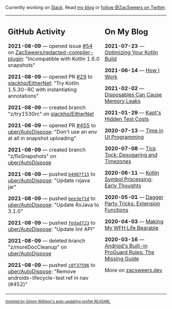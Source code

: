 Currently working on [Slack](https://slack.com/). Read [my blog](https://zacsweers.dev/) or [follow @ZacSweers on Twitter](https://twitter.com/ZacSweers).

<table><tr><td valign="top" width="60%">

## GitHub Activity
<!-- githubActivity starts -->
**2021-08-09** — opened issue [#54](https://api.github.com/repos/ZacSweers/redacted-compiler-plugin/issues/54) on [ZacSweers/redacted-compiler-plugin](https://api.github.com/repos/ZacSweers/redacted-compiler-plugin): "Incompatible with Kotlin 1.6.0 snapshots"

**2021-08-09** — opened PR [#29](https://api.github.com/repos/slackhq/EitherNet/pulls/29) to [slackhq/EitherNet](https://api.github.com/repos/slackhq/EitherNet): "Try Kotlin 1.5.30-RC with instantiating annotations"

**2021-08-09** — created branch "z/try1530rc" on [slackhq/EitherNet](https://api.github.com/repos/slackhq/EitherNet)

**2021-08-09** — opened PR [#455](https://api.github.com/repos/uber/AutoDispose/pulls/455) to [uber/AutoDispose](https://api.github.com/repos/uber/AutoDispose): "Don't use an env at all in snapshot uploading"

**2021-08-09** — created branch "z/fixSnapshots" on [uber/AutoDispose](https://api.github.com/repos/uber/AutoDispose)

**2021-08-09** — pushed [`b4907f15`](https://github.com/uber/AutoDispose/commit/b4907f1582ea086acbae78d2a5a4e5a7d8cb607f) to [uber/AutoDispose](https://api.github.com/repos/uber/AutoDispose): "Update rxjava jar"

**2021-08-09** — pushed [`bee3e71d`](https://github.com/uber/AutoDispose/commit/bee3e71df5c3830f8f34e4dbc2e37991ec2e8eeb) to [uber/AutoDispose](https://api.github.com/repos/uber/AutoDispose): "Update RxJava to 3.1.0"

**2021-08-09** — pushed [`fedad723`](https://github.com/uber/AutoDispose/commit/fedad723795bfcd747e58cb63d02ea195255663f) to [uber/AutoDispose](https://api.github.com/repos/uber/AutoDispose): "Update lint API"

**2021-08-09** — deleted branch "z/moreDocCleanup" on [uber/AutoDispose](https://api.github.com/repos/uber/AutoDispose)

**2021-08-09** — pushed [`c8f37596`](https://github.com/uber/AutoDispose/commit/c8f3759609360b8e2baf127bcc4cc166a2c4e474) to [uber/AutoDispose](https://api.github.com/repos/uber/AutoDispose): "Remove androidx-lifecycle-test ref in nav (#452)"
<!-- githubActivity ends -->
</td><td valign="top" width="40%">

## On My Blog
<!-- blog starts -->
**2021-07-23** — [Optimizing Your Kotlin Build](https://www.zacsweers.dev/optimizing-your-kotlin-build/)

**2021-06-14** — [How I Work](https://www.zacsweers.dev/how-i-work/)

**2021-02-02** — [Disposables Can Cause Memory Leaks](https://www.zacsweers.dev/disposables-can-cause-memory-leaks/)

**2021-01-29** — [Kapt's Hidden Test Costs](https://www.zacsweers.dev/kapts-hidden-test-costs/)

**2020-07-13** — [Time in UI Programming](https://www.zacsweers.dev/time-in-ui/)

**2020-07-08** — [Tick Tock: Desugaring and Timezones](https://www.zacsweers.dev/ticktock-desugaring-timezones/)

**2020-06-11** — [Kotlin Symbol Processing: Early Thoughts](https://www.zacsweers.dev/kotlin-symbol-processor-early-thoughts/)

**2020-05-01** — [Dagger Party Tricks: Extension Functions](https://www.zacsweers.dev/dagger-party-tricks-extension-functions/)

**2020-04-03** — [Making My WFH Life Bearable](https://www.zacsweers.dev/making-wfh-life-bearable/)

**2020-03-16** — [Android's Built-in ProGuard Rules: The Missing Guide](https://www.zacsweers.dev/android-proguard-rules/)
<!-- blog ends -->
More on [zacsweers.dev](https://zacsweers.dev/)
</td></tr></table>

<sub><a href="https://simonwillison.net/2020/Jul/10/self-updating-profile-readme/">Inspired by Simon Willison's auto-updating profile README.</a></sub>